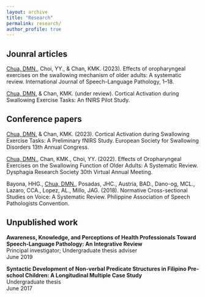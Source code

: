 ```yaml
---
layout: archive
title: "Research"
permalink: research/
author_profile: true
---
```

## Jounral articles

<u>Chua, DMN.</u>, Choi, YY., & Chan, KMK. (2023). Effects of oropharyngeal exercises on the swallowing mechanism of older adults: A systematic review. International Journal of Speech-Language Pathology, 1–18.  <br>

<u>Chua, DMN.</u> & Chan, KMK. (under review). Cortical Activation during Swallowing Exercise Tasks: An fNIRS Pilot Study.


## Conference papers
<u>Chua, DMN.</u> & Chan, KMK. (2023). Cortical Activation during Swallowing Exercise Tasks: A Preliminary fNIRS Study. European Society for Swallowing Disorders 13th Annual Congress. <br>

<u>Chua, DMN.</u>, Chan, KMK., Choi, YY. (2022). Effects of Oropharyngeal Exercises on the Swallowing Function of Older Adults: A Systematic Review. Dysphagia Research Society 30th Virtual Annual Meeting. <br>

Bayona, HHG., <u> Chua, DMN.</u>, Posadas, JHC., Austria, BAD., Dano-og, MCL., Lazaro, CCA., Lopez, AL., Millo, JAG. (2018). Normative Cross-sectional Studies on Voice: A Systematic Review. Philippine Association of Speech Pathologists Convention. <br>

## Unpublished work
**Awareness, Knowledge, and Perceptions of Health Professionals Toward Speech-Language Pathology: An Integrative Review** <br>
Principal investigator; Undergraduate thesis adviser <br>
June 2019 <br>

**Syntactic Development of Non-verbal Predicate Structures in Filipino Pre-school Children: A Longitudinal Multiple Case Study** <br>
Undergraduate thesis <br>
June 2017
